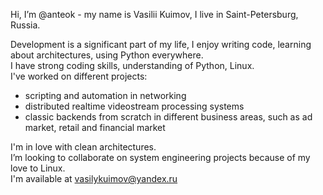 Hi, I’m @anteok - my name is Vasilii Kuimov, I live in Saint-Petersburg, Russia.

Development is a significant part of my life, I enjoy writing code, learning about architectures, using Python everywhere. \
I have strong coding skills, understanding of Python, Linux. \
I've worked on different projects:
* scripting and automation in networking
* distributed realtime videostream processing systems
* classic backends from scratch in different business areas, such as ad market, retail and financial market

I'm in love with clean architectures. \
I’m looking to collaborate on system engineering projects because of my love to Linux. \
I'm available at vasilykuimov@yandex.ru

<!---
anteok/anteok is a ✨ special ✨ repository because its `README.md` (this file) appears on your GitHub profile.
You can click the Preview link to take a look at your changes.
--->
